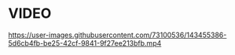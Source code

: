 # VIDEO

https://user-images.githubusercontent.com/73100536/143455386-5d6cb4fb-be25-42cf-9841-9f27ee213bfb.mp4

